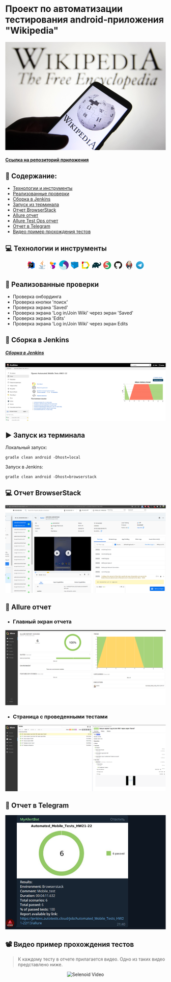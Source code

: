 # Проект по автоматизации тестирования android-приложения  "Wikipedia"

<img title="Wiki img" src="images/title/Title_WIki.jpeg">

#### <a target="_blank" href="https://github.com/wikimedia/apps-android-wikipedia/releases">Ссылка на репозиторий приложения</a>

## :page_with_curl: Содержание:

- <a href="#computer-технологии-и-инструменты">Технологии и инструменты</a>
- <a href="#notebook_with_decorative_cover-реализованные-проверки">Реализованные проверки</a>
- <a href="#electric_plug-сборка-в-Jenkins">Сборка в Jenkins</a>
- <a href="#arrow_forward-запуск-из-терминала">Запуск из терминала</a>
- <a href="#👽-отчет-browserstack">Отчет BrowserStack</a>
- <a href="#open_book-allure-отчет">Allure отчет</a>
- <a href="#hammer-allure-test-ops-отчет">Allure Test Ops отчет</a>
- <a href="#robot-отчет-в-telegram">Отчет в Telegram</a>
- <a href="#film_projector-видео-пример-прохождения-тестов">Видео пример прохождения тестов</a>

## :computer: Технологии и инструменты

<p align="center">
<img width="6%" title="IntelliJ IDEA" src="images/logoTools/Intelij_IDEA.svg">
<img width="6%" title="Java" src="images/logoTools/Java.svg">
<img width="6%" title="Selenide" src="images/logoTools/Selenide.svg">
<img width="6%" title="Appium" src="images/logoTools/appium.svg">
<img width="6%" title="Selenoid" src="images/logoTools/Selenoid.svg">
<img width="6%" title="Allure Report" src="images/logoTools/Allure_Report.svg">
<img width="6%" title="Gradle" src="images/logoTools/Gradle.svg">
<img width="6%" title="JUnit5" src="images/logoTools/JUnit5.svg">
<img width="6%" title="GitHub" src="images/logoTools/GitHub.svg">
<img width="6%" title="Jenkins" src="images/logoTools/Jenkins.svg">
<img width="6%" title="Telegram" src="images/logoTools/Telegram.svg">
</p>

## :notebook_with_decorative_cover: Реализованные проверки

- Проверка онбординга
- Проверка кнопки 'поиск'
- Проверка экрана 'Saved'
- Проверка экрана 'Log in/Join Wiki' через экран 'Saved'
- Проверка экрана 'Edits'
- Проверка экрана 'Log in/Join Wiki' через экран Edits

## :electric_plug: Сборка в Jenkins

##### <a target="_blank" href="https://jenkins.autotests.cloud/job/Automated_Mobile_Tests_HW21-22/">Сборка в Jenkins</a>

<p align="center">
<img title="Jenkins Dashboard" src="images/title/AssemblyInJenkins.png">
</p>  

## :arrow_forward: Запуск из терминала

Локальный запуск:

```
gradle clean android -Dhost=local
```

Запуск в Jenkins:

```
gradle clean android -Dhost=browserstack
```

## :computer: Отчет BrowserStack

<img title="BrowserStack dashboard" src="images/title/BrowserStackReport.png">

## :open_book: Allure отчет

- ### Главный экран отчета

<p align="center">
<img title="Allure Overview Dashboard" src="images/title/AllureMainPage.png">
</p>

- ### Страница с проведенными тестами

<p align="center">
<img title="Allure Test Page" src="images/title/PageWithTest.png">
</p>

## :robot: Отчет в Telegram

<p align="center">
<img title="Telegram notification message" src="images/title/TelegramBot.png">
</p>

## :film_projector: Видео пример прохождения тестов

> К каждому тесту в отчете прилагается видео. Одно из таких видео представлено ниже.
<p align="center">
  <img title="Selenoid Video" src="images/876f475c91f3138b9272c6559f5864e2fcca7ea3.gif">
</p>

